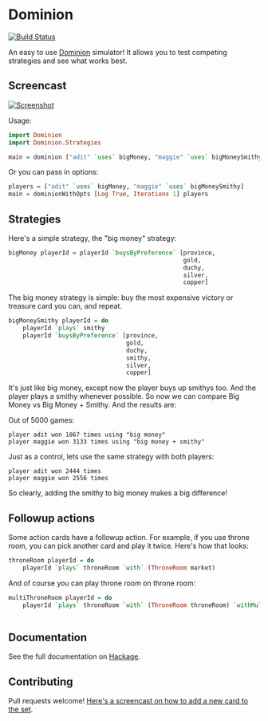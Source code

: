 # Dominion

[![Build Status](https://travis-ci.org/egonSchiele/dominion.png?branch=master)](https://travis-ci.org/egonSchiele/dominion)

An easy to use [Dominion](http://en.wikipedia.org/wiki/Dominion_\(card_game\)) simulator! It allows you to test competing strategies and see what works best.

## Screencast

[![Screenshot](http://static.adit.io/dominion_screencast.png)](https://vimeo.com/84722179)

Usage:

```haskell
import Dominion
import Dominion.Strategies

main = dominion ["adit" `uses` bigMoney, "maggie" `uses` bigMoneySmithy]
```

Or you can pass in options:

```haskell
players = ["adit" `uses` bigMoney, "maggie" `uses` bigMoneySmithy]
main = dominionWithOpts [Log True, Iterations 1] players
```

## Strategies

Here's a simple strategy, the "big money" strategy:

```haskell
bigMoney playerId = playerId `buysByPreference` [province,
                                                 gold,
                                                 duchy,
                                                 silver,
                                                 copper]
```

The big money strategy is simple: buy the most expensive victory or treasure card you can, and repeat.

```haskell
bigMoneySmithy playerId = do
    playerId `plays` smithy
    playerId `buysByPreference` [province,
                                 gold,
                                 duchy,
                                 smithy,
                                 silver,
                                 copper]
```

It's just like big money, except now the player buys up smithys too. And the player plays a smithy whenever possible. So now we can compare Big Money vs Big Money + Smithy. And the results are:

Out of 5000 games:

    player adit won 1867 times using "big money"
    player maggie won 3133 times using "big money + smithy"

Just as a control, lets use the same strategy with both players:

    player adit won 2444 times
    player maggie won 2556 times

So clearly, adding the smithy to big money makes a big difference!

## Followup actions

Some action cards have a followup action. For example, if you use throne room, you can pick another card and play it twice. Here's how that looks:

```haskell
throneRoom playerId = do
    playerId `plays` throneRoom `with` (ThroneRoom market)
```

And of course you can play throne room on throne room:

```haskell
multiThroneRoom playerId = do
    playerId `plays` throneRoom `with` (ThroneRoom throneRoom) `withMulti` [ThroneRoom market,
                                                                            ThroneRoom market]
```

## Documentation

See the full documentation on [Hackage](http://hackage.haskell.org/package/dominion).

## Contributing

Pull requests welcome! [Here's a screencast on how to add a new card to the set](https://vimeo.com/84749131).
